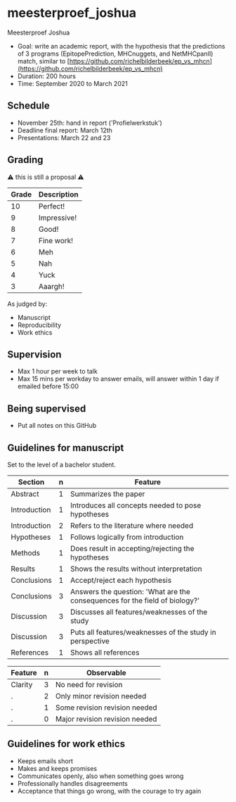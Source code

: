 # meesterproef_joshua

Meesterproef Joshua

 * Goal: write an academic report, with the hypothesis
    that the predictions of 3 programs 
   (EpitopePrediction, MHCnuggets, and NetMHCpanII) match, 
    similar to [https://github.com/richelbilderbeek/ep_vs_mhcn](https://github.com/richelbilderbeek/ep_vs_mhcn)
 * Duration: 200 hours
 * Time: September 2020 to March 2021

## Schedule

 * November 25th: hand in report ('Profielwerkstuk')
 * Deadline final report: March 12th
 * Presentations: March 22 and 23

## Grading

:warning: this is still a proposal :warning:

Grade|Description
-----|---------------------------------------------------------------------------------------------------------------------------
10   |Perfect!
9    |Impressive!
8    |Good!
7    |Fine work!
6    |Meh
5    |Nah
4    |Yuck
3    |Aaargh!

As judged by:

 * Manuscript
 * Reproducibility 
 * Work ethics

## Supervision

 * Max 1 hour per week to talk
 * Max 15 mins per workday to answer emails, will answer within 1 day if
   emailed before 15:00

## Being supervised

 * Put all notes on this GitHub

## Guidelines for manuscript

Set to the level of a bachelor student.

Section      | n | Feature
-------------|---|-------------------------
Abstract     | 1 | Summarizes the paper
Introduction | 1 | Introduces all concepts needed to pose hypotheses
Introduction | 2 | Refers to the literature where needed
Hypotheses   | 1 | Follows logically from introduction
Methods      | 1 | Does result in accepting/rejecting the hypotheses
Results      | 1 | Shows the results without interpretation
Conclusions  | 1 | Accept/reject each hypothesis
Conclusions  | 3 | Answers the question: 'What are the consequences for the field of biology?'
Discussion   | 3 | Discusses all features/weaknesses of the study
Discussion   | 3 | Puts all features/weaknesses of the study in perspective
References   | 1 | Shows all references

Feature      | n | Observable
-------------|---|-------------------------
Clarity      | 3 | No need for revision
.            | 2 | Only minor revision needed
.            | 1 | Some revision revision needed
.            | 0 | Major revision revision needed

## Guidelines for work ethics

 * Keeps emails short
 * Makes and keeps promises
 * Communicates openly, also when something goes wrong
 * Professionally handles disagreements
 * Acceptance that things go wrong, with the courage to try again

